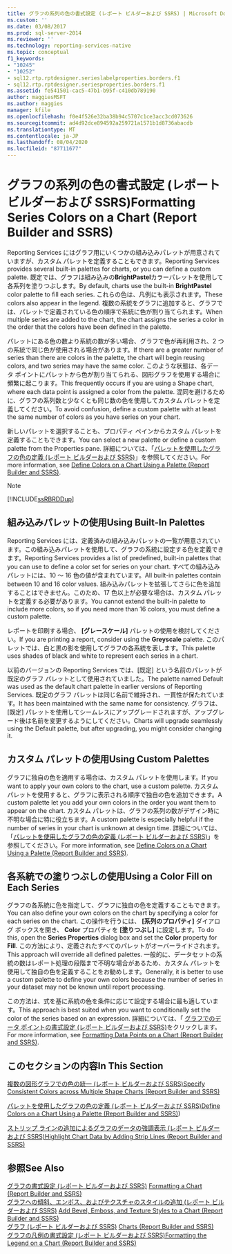 ```yaml
---
title: グラフの系列の色の書式設定 (レポート ビルダーおよび SSRS) | Microsoft Docs
ms.custom: ''
ms.date: 03/08/2017
ms.prod: sql-server-2014
ms.reviewer: ''
ms.technology: reporting-services-native
ms.topic: conceptual
f1_keywords:
- "10245"
- "10252"
- sql12.rtp.rptdesigner.serieslabelproperties.borders.f1
- sql12.rtp.rptdesigner.seriesproperties.borders.f1
ms.assetid: fe541501-cac5-47b1-b95f-c410db789190
author: maggiesMSFT
ms.author: maggies
manager: kfile
ms.openlocfilehash: f0e4f526e32ba38b94c5707c1ce3acc3cd073626
ms.sourcegitcommit: ad4d92dce894592a259721a1571b1d8736abacdb
ms.translationtype: MT
ms.contentlocale: ja-JP
ms.lasthandoff: 08/04/2020
ms.locfileid: "87711677"
---
```

# <a name="formatting-series-colors-on-a-chart-report-builder-and-ssrs"></a><span data-ttu-id="4b63c-102">グラフの系列の色の書式設定 (レポート ビルダーおよび SSRS)</span><span class="sxs-lookup"><span data-stu-id="4b63c-102">Formatting Series Colors on a Chart (Report Builder and SSRS)</span></span>
  <span data-ttu-id="4b63c-103">Reporting Services にはグラフ用にいくつかの組み込みパレットが用意されていますが、カスタム パレットを定義することもできます。</span><span class="sxs-lookup"><span data-stu-id="4b63c-103">Reporting Services provides several built-in palettes for charts, or you can define a custom palette.</span></span> <span data-ttu-id="4b63c-104">既定では、グラフは組み込みの**BrightPastel**カラーパレットを使用して各系列を塗りつぶします。</span><span class="sxs-lookup"><span data-stu-id="4b63c-104">By default, charts use the built-in **BrightPastel** color palette to fill each series.</span></span> <span data-ttu-id="4b63c-105">これらの色は、凡例にも表示されます。</span><span class="sxs-lookup"><span data-stu-id="4b63c-105">These colors also appear in the legend.</span></span> <span data-ttu-id="4b63c-106">複数の系統をグラフに追加すると、グラフでは、パレットで定義されている色の順序で系統に色が割り当てられます。</span><span class="sxs-lookup"><span data-stu-id="4b63c-106">When multiple series are added to the chart, the chart assigns the series a color in the order that the colors have been defined in the palette.</span></span>  
  
 <span data-ttu-id="4b63c-107">パレットにある色の数より系統の数が多い場合、グラフで色が再利用され、2 つの系統で同じ色が使用される場合があります。</span><span class="sxs-lookup"><span data-stu-id="4b63c-107">If there are a greater number of series than there are colors in the palette, the chart will begin reusing colors, and two series may have the same color.</span></span> <span data-ttu-id="4b63c-108">このような状態は、各データ ポイントにパレットから色が割り当てられる、図形グラフを使用する場合に頻繁に起こります。</span><span class="sxs-lookup"><span data-stu-id="4b63c-108">This frequently occurs if you are using a Shape chart, where each data point is assigned a color from the palette.</span></span> <span data-ttu-id="4b63c-109">混同を避けるために、グラフの系列数と少なくとも同じ数の色を使用してカスタム パレットを定義してください。</span><span class="sxs-lookup"><span data-stu-id="4b63c-109">To avoid confusion, define a custom palette with at least the same number of colors as you have series on your chart.</span></span>  
  
 <span data-ttu-id="4b63c-110">新しいパレットを選択することも、プロパティ ペインからカスタム パレットを定義することもできます。</span><span class="sxs-lookup"><span data-stu-id="4b63c-110">You can select a new palette or define a custom palette from the Properties pane.</span></span> <span data-ttu-id="4b63c-111">詳細については、「[パレットを使用したグラフの色の定義 &#40;レポート ビルダーおよび SSRS&#41;](define-colors-on-a-chart-using-a-palette-report-builder-and-ssrs.md)」を参照してください。</span><span class="sxs-lookup"><span data-stu-id="4b63c-111">For more information, see [Define Colors on a Chart Using a Palette &#40;Report Builder and SSRS&#41;](define-colors-on-a-chart-using-a-palette-report-builder-and-ssrs.md).</span></span>  
  
> [!NOTE]  
>  [!INCLUDE[ssRBRDDup](../../includes/ssrbrddup-md.md)]  
  
## <a name="using-built-in-palettes"></a><span data-ttu-id="4b63c-112">組み込みパレットの使用</span><span class="sxs-lookup"><span data-stu-id="4b63c-112">Using Built-In Palettes</span></span>  
 <span data-ttu-id="4b63c-113">Reporting Services には、定義済みの組み込みパレットの一覧が用意されています。この組み込みパレットを使用して、グラフの系統に設定する色を定義できます。</span><span class="sxs-lookup"><span data-stu-id="4b63c-113">Reporting Services provides a list of predefined, built-in palettes that you can use to define a color set for series on your chart.</span></span> <span data-ttu-id="4b63c-114">すべての組み込みパレットには、10 ～ 16 色の値が含まれています。</span><span class="sxs-lookup"><span data-stu-id="4b63c-114">All built-in palettes contain between 10 and 16 color values.</span></span> <span data-ttu-id="4b63c-115">組み込みパレットを拡張してさらに色を追加することはできません。このため、17 色以上が必要な場合は、カスタム パレットを定義する必要があります。</span><span class="sxs-lookup"><span data-stu-id="4b63c-115">You cannot extend the built-in palette to include more colors, so if you need more than 16 colors, you must define a custom palette.</span></span>  
  
 <span data-ttu-id="4b63c-116">レポートを印刷する場合、 **[グレースケール]** パレットの使用を検討してください。</span><span class="sxs-lookup"><span data-stu-id="4b63c-116">If you are printing a report, consider using the **Greyscale** palette.</span></span> <span data-ttu-id="4b63c-117">このパレットでは、白と黒の影を使用してグラフの各系統を表します。</span><span class="sxs-lookup"><span data-stu-id="4b63c-117">This palette uses shades of black and white to represent each series in a chart.</span></span>  
  
 <span data-ttu-id="4b63c-118">以前のバージョンの Reporting Services では、[既定] という名前のパレットが既定のグラフ パレットとして使用されていました。</span><span class="sxs-lookup"><span data-stu-id="4b63c-118">The palette named Default was used as the default chart palette in earlier versions of Reporting Services.</span></span> <span data-ttu-id="4b63c-119">既定のグラフ パレットは同じ名前で維持され、一貫性が保たれています。</span><span class="sxs-lookup"><span data-stu-id="4b63c-119">It has been maintained with the same name for consistency.</span></span> <span data-ttu-id="4b63c-120">グラフは、[既定] パレットを使用してシームレスにアップグレードされますが、アップグレード後は名前を変更するようにしてください。</span><span class="sxs-lookup"><span data-stu-id="4b63c-120">Charts will upgrade seamlessly using the Default palette, but after upgrading, you might consider changing it.</span></span>  
  
## <a name="using-custom-palettes"></a><span data-ttu-id="4b63c-121">カスタム パレットの使用</span><span class="sxs-lookup"><span data-stu-id="4b63c-121">Using Custom Palettes</span></span>  
 <span data-ttu-id="4b63c-122">グラフに独自の色を適用する場合は、カスタム パレットを使用します。</span><span class="sxs-lookup"><span data-stu-id="4b63c-122">If you want to apply your own colors to the chart, use a custom palette.</span></span> <span data-ttu-id="4b63c-123">カスタム パレットを使用すると、グラフに表示される順序で独自の色を追加できます。</span><span class="sxs-lookup"><span data-stu-id="4b63c-123">A custom palette let you add your own colors in the order you want them to appear on the chart.</span></span> <span data-ttu-id="4b63c-124">カスタム パレットは、グラフの系列の数がデザイン時に不明な場合に特に役立ちます。</span><span class="sxs-lookup"><span data-stu-id="4b63c-124">A custom palette is especially helpful if the number of series in your chart is unknown at design time.</span></span> <span data-ttu-id="4b63c-125">詳細については、「[パレットを使用したグラフの色の定義 &#40;レポート ビルダーおよび SSRS&#41;](define-colors-on-a-chart-using-a-palette-report-builder-and-ssrs.md)」を参照してください。</span><span class="sxs-lookup"><span data-stu-id="4b63c-125">For more information, see [Define Colors on a Chart Using a Palette &#40;Report Builder and SSRS&#41;](define-colors-on-a-chart-using-a-palette-report-builder-and-ssrs.md).</span></span>  
  
## <a name="using-a-color-fill-on-each-series"></a><span data-ttu-id="4b63c-126">各系統での塗りつぶしの使用</span><span class="sxs-lookup"><span data-stu-id="4b63c-126">Using a Color Fill on Each Series</span></span>  
 <span data-ttu-id="4b63c-127">グラフの各系統に色を指定して、グラフに独自の色を定義することもできます。</span><span class="sxs-lookup"><span data-stu-id="4b63c-127">You can also define your own colors on the chart by specifying a color for each series on the chart.</span></span> <span data-ttu-id="4b63c-128">この操作を行うには、 **[系列のプロパティ]** ダイアログ ボックスを開き、 **Color** プロパティを **[塗りつぶし]** に設定します。</span><span class="sxs-lookup"><span data-stu-id="4b63c-128">To do this, open the **Series Properties** dialog box and set the **Color** property for **Fill**.</span></span> <span data-ttu-id="4b63c-129">この方法により、定義されたすべてのパレットがオーバーライドされます。</span><span class="sxs-lookup"><span data-stu-id="4b63c-129">This approach will override all defined palettes.</span></span> <span data-ttu-id="4b63c-130">一般的に、データセットの系統の数はレポート処理の段階まで不明な場合があるため、カスタム パレットを使用して独自の色を定義することをお勧めします。</span><span class="sxs-lookup"><span data-stu-id="4b63c-130">Generally, it is better to use a custom palette to define your own colors because the number of series in your dataset may not be known until report processing.</span></span>  
  
 <span data-ttu-id="4b63c-131">この方法は、式を基に系統の色を条件に応じて設定する場合に最も適しています。</span><span class="sxs-lookup"><span data-stu-id="4b63c-131">This approach is best suited when you want to conditionally set the color of the series based on an expression.</span></span>  <span data-ttu-id="4b63c-132">詳細については、「 [グラフでのデータ ポイントの書式設定 (レポート ビルダーおよび SSRS)](formatting-data-points-on-a-chart-report-builder-and-ssrs.md)をクリックします。</span><span class="sxs-lookup"><span data-stu-id="4b63c-132">For more information, see [Formatting Data Points on a Chart &#40;Report Builder and SSRS&#41;](formatting-data-points-on-a-chart-report-builder-and-ssrs.md).</span></span>  
  
## <a name="in-this-section"></a><span data-ttu-id="4b63c-133">このセクションの内容</span><span class="sxs-lookup"><span data-stu-id="4b63c-133">In This Section</span></span>  
 [<span data-ttu-id="4b63c-134">複数の図形グラフでの色の統一 &#40;レポート ビルダーおよび SSRS&#41;</span><span class="sxs-lookup"><span data-stu-id="4b63c-134">Specify Consistent Colors across Multiple Shape Charts &#40;Report Builder and SSRS&#41;</span></span>](charts-report-builder-and-ssrs.md)  
  
 <span data-ttu-id="4b63c-135">[パレットを使用したグラフの色の定義 &#40;レポート ビルダーおよび SSRS&#41;](define-colors-on-a-chart-using-a-palette-report-builder-and-ssrs.md)</span><span class="sxs-lookup"><span data-stu-id="4b63c-135">[Define Colors on a Chart Using a Palette &#40;Report Builder and SSRS&#41;](define-colors-on-a-chart-using-a-palette-report-builder-and-ssrs.md))</span></span>  
  
 [<span data-ttu-id="4b63c-136">ストリップ ラインの追加によるグラフのデータの強調表示 &#40;レポート ビルダーおよび SSRS&#41;</span><span class="sxs-lookup"><span data-stu-id="4b63c-136">Highlight Chart Data by Adding Strip Lines &#40;Report Builder and SSRS&#41;</span></span>](highlight-chart-data-by-adding-strip-lines-report-builder-and-ssrs.md)  
  
## <a name="see-also"></a><span data-ttu-id="4b63c-137">参照</span><span class="sxs-lookup"><span data-stu-id="4b63c-137">See Also</span></span>  
 <span data-ttu-id="4b63c-138">[グラフの書式設定 (レポート ビルダーおよび SSRS)](formatting-a-chart-report-builder-and-ssrs.md) </span><span class="sxs-lookup"><span data-stu-id="4b63c-138">[Formatting a Chart &#40;Report Builder and SSRS&#41;](formatting-a-chart-report-builder-and-ssrs.md) </span></span>  
 <span data-ttu-id="4b63c-139">[グラフへの傾斜、エンボス、およびテクスチャのスタイルの追加 &#40;レポート ビルダーおよび SSRS&#41;](chart-effects-add-bevel-emboss-or-texture-report-builder.md) </span><span class="sxs-lookup"><span data-stu-id="4b63c-139">[Add Bevel, Emboss, and Texture Styles to a Chart &#40;Report Builder and SSRS&#41;](chart-effects-add-bevel-emboss-or-texture-report-builder.md) </span></span>  
 <span data-ttu-id="4b63c-140">[グラフ &#40;レポート ビルダーおよび SSRS&#41;](charts-report-builder-and-ssrs.md) </span><span class="sxs-lookup"><span data-stu-id="4b63c-140">[Charts &#40;Report Builder and SSRS&#41;](charts-report-builder-and-ssrs.md) </span></span>  
 [<span data-ttu-id="4b63c-141">グラフの凡例の書式設定 &#40;レポート ビルダーおよび SSRS&#41;</span><span class="sxs-lookup"><span data-stu-id="4b63c-141">Formatting the Legend on a Chart &#40;Report Builder and SSRS&#41;</span></span>](chart-legend-formatting-report-builder.md)  
  
  
